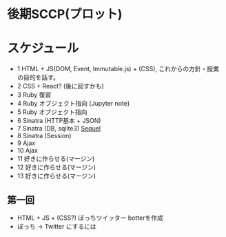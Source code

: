 # 後期SCCP(プロット)

# スケジュール

- 1   HTML + JS(DOM, Event, Immutable.js) + (CSS), これからの方針・授業の目的を話す。
- 2   CSS + React? (後に回すかも)
- 3   Ruby 復習
- 4   Ruby オブジェクト指向 (Jupyter note)
- 5   Ruby オブジェクト指向
- 6   Sinatra (HTTP基本 + JSON) 
- 7   Sinatra (DB, sqlite3) [Sequel](https://github.com/jeremyevans/sequel)
- 8   Sinatra (Session)
- 9   Ajax
- 10  Ajax
- 11  好きに作らせる(マージン)
- 12  好きに作らせる(マージン)
- 13  好きに作らせる(マージン)

## 第一回

- HTML + JS + (CSS?) ぼっちツイッター botterを作成
- ぼっち -> Twitter にするには